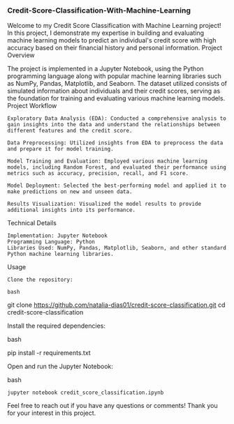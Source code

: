 ### **Credit-Score-Classification-With-Machine-Learning**


Welcome to my Credit Score Classification with Machine Learning project! In this project, I demonstrate my expertise in building and evaluating machine learning models to predict an individual's credit score with high accuracy based on their financial history and personal information.
Project Overview

The project is implemented in a Jupyter Notebook, using the Python programming language along with popular machine learning libraries such as NumPy, Pandas, Matplotlib, and Seaborn. The dataset utilized consists of simulated information about individuals and their credit scores, serving as the foundation for training and evaluating various machine learning models.
Project Workflow

    Exploratory Data Analysis (EDA): Conducted a comprehensive analysis to gain insights into the data and understand the relationships between different features and the credit score.

    Data Preprocessing: Utilized insights from EDA to preprocess the data and prepare it for model training.

    Model Training and Evaluation: Employed various machine learning models, including Random Forest, and evaluated their performance using metrics such as accuracy, precision, recall, and F1 score.

    Model Deployment: Selected the best-performing model and applied it to make predictions on new and unseen data.

    Results Visualization: Visualized the model results to provide additional insights into its performance.

Technical Details

    Implementation: Jupyter Notebook
    Programming Language: Python
    Libraries Used: NumPy, Pandas, Matplotlib, Seaborn, and other standard Python machine learning libraries.

Usage

    Clone the repository:

    bash

git clone https://github.com/natalia-dias01/credit-score-classification.git
cd credit-score-classification

Install the required dependencies:

bash

pip install -r requirements.txt

Open and run the Jupyter Notebook:

bash

    jupyter notebook credit_score_classification.ipynb

Feel free to reach out if you have any questions or comments! Thank you for your interest in this project.

